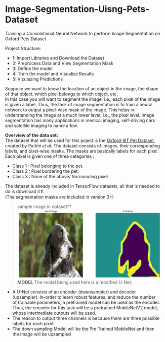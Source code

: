 # Image-Segmentation-Uisng-Pets-Dataset
Training a Convolutional Neural Network to perform Image Segmentation on Oxford Pets Dataset

Project Structure:
* 1: Import Libraries and Download the Dataset
* 2: Preprocess Data and View Segmentation Mask
* 3: Define the model
* 4: Train the model and Visualize Results
* 5: Vizulazing Predictions

Suppose we want to know the location of an object in the image, the shape of that object, which pixel belongs to which object, etc. <br/>
In this case you will want to segment the image, i.e., each pixel of the image is given a label. Thus, the task of image segmentation is to train a neural network to output a pixel-wise mask of the image. This helps in understanding the image at a much lower level, i.e., the pixel level. Image segmentation has many applications in medical imaging, self-driving cars and satellite imaging to name a few. 

**Overview of the data set:** <br/>
The dataset that will be used for this poject is the [Oxford-IIIT Pet Dataset](https://www.robots.ox.ac.uk/~vgg/data/pets/), created by Parkhi *et al*. The dataset consists of images, their corresponding labels, and pixel-wise masks. The masks are basically labels for each pixel. Each pixel is given one of three categories :

*   Class 1 : Pixel belonging to the pet.
*   Class 2 : Pixel bordering the pet.
*   Class 3 : None of the above/ Surrounding pixel.

The dataset is already included in TensorFlow datasets, all that is needed to do is download it ⏬.<br/>
(The segmentation masks are included in version 3+)
>sample image in dataset**
![sample dataset](img/dataset.png)
**MODEL**
The model being used here is a modified U-Net.<br/>
* A U-Net consists of an encoder (downsampler) and decoder (upsampler). In-order to learn robust features, and reduce the number of trainable parameters, a pretrained model can be used as the encoder. Thus, the encoder for this task will be a pretrained MobileNetV2 model, whose intermediate outputs will be used.<br/> 
* The reason to output three channels is because there are three possible labels for each pixel.
* The down sampling Model will be the Pre Trained MobileNet and then the image will be upsampled
